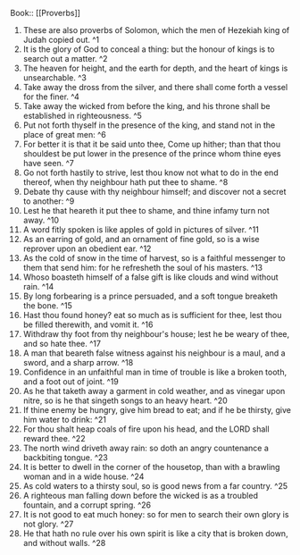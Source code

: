  Book:: [[Proverbs]]
 1. These are also proverbs of Solomon, which the men of Hezekiah king of Judah copied out. ^1
 2. It is the glory of God to conceal a thing: but the honour of kings is to search out a matter. ^2
 3. The heaven for height, and the earth for depth, and the heart of kings is unsearchable. ^3
 4. Take away the dross from the silver, and there shall come forth a vessel for the finer. ^4
 5. Take away the wicked from before the king, and his throne shall be established in righteousness. ^5
 6. Put not forth thyself in the presence of the king, and stand not in the place of great men: ^6
 7. For better it is that it be said unto thee, Come up hither; than that thou shouldest be put lower in the presence of the prince whom thine eyes have seen. ^7
 8. Go not forth hastily to strive, lest thou know not what to do in the end thereof, when thy neighbour hath put thee to shame. ^8
 9. Debate thy cause with thy neighbour himself; and discover not a secret to another: ^9
 10. Lest he that heareth it put thee to shame, and thine infamy turn not away. ^10
 11. A word fitly spoken is like apples of gold in pictures of silver. ^11
 12. As an earring of gold, and an ornament of fine gold, so is a wise reprover upon an obedient ear. ^12
 13. As the cold of snow in the time of harvest, so is a faithful messenger to them that send him: for he refresheth the soul of his masters. ^13
 14. Whoso boasteth himself of a false gift is like clouds and wind without rain. ^14
 15. By long forbearing is a prince persuaded, and a soft tongue breaketh the bone. ^15
 16. Hast thou found honey? eat so much as is sufficient for thee, lest thou be filled therewith, and vomit it. ^16
 17. Withdraw thy foot from thy neighbour's house; lest he be weary of thee, and so hate thee. ^17
 18. A man that beareth false witness against his neighbour is a maul, and a sword, and a sharp arrow. ^18
 19. Confidence in an unfaithful man in time of trouble is like a broken tooth, and a foot out of joint. ^19
 20. As he that taketh away a garment in cold weather, and as vinegar upon nitre, so is he that singeth songs to an heavy heart. ^20
 21. If thine enemy be hungry, give him bread to eat; and if he be thirsty, give him water to drink: ^21
 22. For thou shalt heap coals of fire upon his head, and the LORD shall reward thee. ^22
 23. The north wind driveth away rain: so doth an angry countenance a backbiting tongue. ^23
 24. It is better to dwell in the corner of the housetop, than with a brawling woman and in a wide house. ^24
 25. As cold waters to a thirsty soul, so is good news from a far country. ^25
 26. A righteous man falling down before the wicked is as a troubled fountain, and a corrupt spring. ^26
 27. It is not good to eat much honey: so for men to search their own glory is not glory. ^27
 28. He that hath no rule over his own spirit is like a city that is broken down, and without walls. ^28
